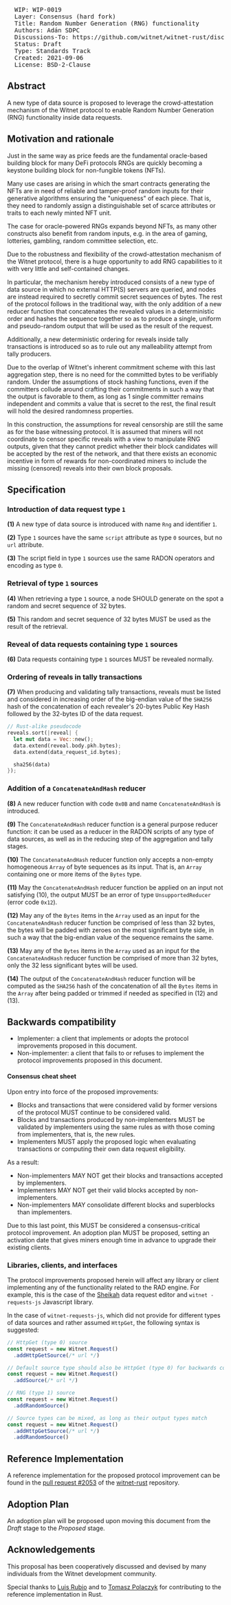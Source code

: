 <pre>
  WIP: WIP-0019
  Layer: Consensus (hard fork)
  Title: Random Number Generation (RNG) functionality
  Authors: Adán SDPC <adan@witnet.foundation>
  Discussions-To: https://github.com/witnet/witnet-rust/discussions/2058
  Status: Draft
  Type: Standards Track
  Created: 2021-09-06
  License: BSD-2-Clause
</pre>


## Abstract

A new type of data source is proposed to leverage the crowd-attestation mechanism of the Witnet protocol to enable
Random Number Generation (RNG) functionality inside data requests.


## Motivation and rationale

Just in the same way as price feeds are the fundamental oracle-based building block for many DeFi protocols RNGs are
quickly becoming a keystone building block for non-fungible tokens (NFTs).

Many use cases are arising in which the smart contracts generating the NFTs are in need of reliable and tamper-proof
random inputs for their generative algorithms ensuring the "uniqueness" of each piece. That is, they need to randomly
assign a distinguishable set of scarce attributes or traits to each newly minted NFT unit.

The case for oracle-powered RNGs expands beyond NFTs, as many other constructs also benefit from random inputs, e.g.
in the area of gaming, lotteries, gambling, random committee selection, etc.

Due to the robustness and flexibility of the crowd-attestation mechanism of the Witnet protocol, there is a huge
opportunity to add RNG capabilities to it with very little and self-contained changes.

In particular, the mechanism hereby introduced consists of a new type of data source in which no external HTTP(S)
servers are queried, and nodes are instead required to secretly commit secret sequences of bytes. The rest of the
protocol follows in the traditional way, with the only addition of a new reducer function that concatenates the
revealed values in a deterministic order and hashes the sequence together so as to produce a single, uniform and
pseudo-random output that will be used as the result of the request.

Additionally, a new deterministic ordering for reveals inside tally transactions is introduced so as to rule out any
malleability attempt from tally producers. 

Due to the overlap of Witnet's inherent commitment scheme with this last aggregation step, there is no need for the
committed bytes to be verifiably random. Under the assumptions of stock hashing functions, even if the committers
collude around crafting their commitments in such a way that the output is favorable to them, as long as 1 single
committer remains independent and commits a value that is secret to the rest, the final result will hold the desired
randomness properties.

In this construction, the assumptions for reveal censorship are still the same as for the base witnessing protocol.
It is assumed that miners will not coordinate to censor specific reveals with a view to manipulate RNG outputs, given
that they cannot predict whether their block candidates will be accepted by the rest of the network, and that there
exists an economic incentive in form of rewards for non-coordinated miners to include the missing (censored) reveals
into their own block proposals.


## Specification

### Introduction of data request type `1`

**(1)** A new type of data source is introduced with name `Rng` and identifier `1`.

**(2)** Type `1` sources have the same `script` attribute as type `0` sources, but no `url` attribute.

**(3)** The script field in type `1` sources use the same RADON operators and encoding as type `0`.

### Retrieval of type `1` sources

**(4)** When retrieving a type `1` source, a node SHOULD generate on the spot a random and secret sequence of 32
bytes.

**(5)** This random and secret sequence of 32 bytes MUST be used as the result of the retrieval. 

### Reveal of data requests containing type `1` sources

**(6)** Data requests containing type `1` sources MUST be revealed normally.

### Ordering of reveals in tally transactions

**(7)** When producing and validating tally transactions, reveals must be listed and considered in increasing order
of the big-endian value of the `SHA256` hash of the concatenation of each revealer's 20-bytes Public Key Hash followed
by the 32-bytes ID of the data request.

```rust
// Rust-alike pseudocode
reveals.sort(|reveal| {
  let mut data = Vec::new();
  data.extend(reveal.body.pkh.bytes);
  data.extend(data_request_id.bytes);

  sha256(data)
});
```

### Addition of a `ConcatenateAndHash` reducer

**(8)** A new reducer function with code `0x0B` and name `ConcatenateAndHash` is introduced.

**(9)** The `ConcatenateAndHash` reducer function is a general purpose reducer function: it can be used as a reducer
in the RADON scripts of any type of data sources, as well as in the reducing step of the aggregation and tally stages.

**(10)** The `ConcatenateAndHash` reducer function only accepts a non-empty homogeneous `Array` of byte sequences as its
input. That is, an `Array` containing one or more items of the `Bytes` type.

**(11)** May the `ConcatenateAndHash` reducer function be applied on an input not satisfying (10), the output MUST be an
error of type `UnsupportedReducer` (error code `0x12`).

**(12)** May any of the `Bytes` items in the `Array` used as an input for the `ConcatenateAndHash` reducer function be
comprised of less than 32 bytes, the bytes will be padded with zeroes on the most significant byte side, in such a way
that the big-endian value of the sequence remains the same.

**(13)** May any of the `Bytes` items in the `Array` used as an input for the `ConcatenateAndHash` reducer function be
comprised of more than 32 bytes, only the 32 less significant bytes will be used.

**(14)** The output of the  `ConcatenateAndHash` reducer function will be computed as the `SHA256` hash of the
concatenation of all the `Bytes` items in the `Array` after being padded or trimmed if needed as specified in (12) and
(13).


## Backwards compatibility

- Implementer: a client that implements or adopts the protocol improvements proposed in this document.
- Non-implementer: a client that fails to or refuses to implement the protocol improvements proposed in this document.

#### Consensus cheat sheet

Upon entry into force of the proposed improvements:

- Blocks and transactions that were considered valid by former versions of the protocol MUST continue to be considered valid.
- Blocks and transactions produced by non-implementers MUST be validated by implementers using the same rules as with those coming from implementers, that is, the new rules.
- Implementers MUST apply the proposed logic when evaluating transactions or computing their own data request eligibility.

As a result:

- Non-implementers MAY NOT get their blocks and transactions accepted by implementers.
- Implementers MAY NOT get their valid blocks accepted by non-implementers.
- Non-implementers MAY consolidate different blocks and superblocks than implementers.

Due to this last point, this MUST be considered a consensus-critical protocol improvement. An adoption plan MUST be proposed, setting an activation date that gives miners enough time in advance to upgrade their existing clients.

### Libraries, clients, and interfaces

The protocol improvements proposed herein will affect any library or client implementing any of the functionality
related to the RAD engine. For example, this is the case of the [Sheikah][sheikah] data request editor and `witnet
-requests-js` Javascript library.

In the case of `witnet-requests-js`, which did not provide for different types of data sources and rather assumed
`HttpGet`, the following syntax is suggested:

```js
// HttpGet (type 0) source
const request = new Witnet.Request()
  .addHttpGetSource(/* url */)

// Default source type should also be HttpGet (type 0) for backwards compatibility
const request = new Witnet.Request()
  .addSource(/* url */)

// RNG (type 1) source
const request = new Witnet.Request()
  .addRandomSource()

// Source types can be mixed, as long as their output types match
const request = new Witnet.Request()
  .addHttpGetSource(/* url */)
  .addRandomSource()
```
  

## Reference Implementation

A reference implementation for the proposed protocol improvement can be found in the [pull request #2053](https://github.com/witnet/witnet-rust/pull/2053) of the [witnet-rust] repository.


## Adoption Plan

An adoption plan will be proposed upon moving this document from the _Draft_ stage to the _Proposed_ stage.


## Acknowledgements

This proposal has been cooperatively discussed and devised by many individuals from the Witnet development community.

Special thanks to [Luis Rubio][lrubiorod] and to [Tomasz Polaczyk][tmpolaczyk] for contributing to the reference implementation in Rust.


[lrubiorod]: https://github.com/lrubiorod
[sheikah]: https://github.com/witnet/sheikah
[tmpolaczyk]: https://github.com/tmpolaczyk
[witnet-requests-js]: https://github.com/witnet/witnet-requests-js
[witnet-rust]: https://github.com/witnet/witnet-rust/
